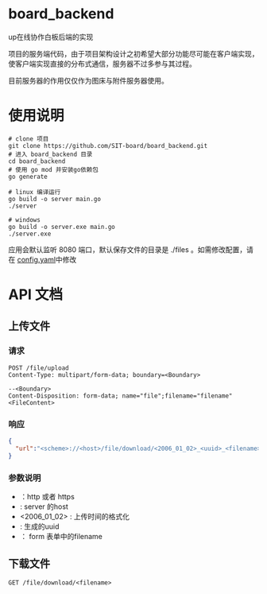 # board_backend
up在线协作白板后端的实现

项目的服务端代码，由于项目架构设计之初希望大部分功能尽可能在客户端实现，使客户端实现直接的分布式通信，服务器不过多参与其过程。

目前服务器的作用仅仅作为图床与附件服务器使用。

# 使用说明

```shell
# clone 项目
git clone https://github.com/SIT-board/board_backend.git
# 进入 board_backend 目录
cd board_backend
# 使用 go mod 并安装go依赖包
go generate

# linux 编译运行
go build -o server main.go 
./server

# windows
go build -o server.exe main.go
./server.exe
```
应用会默认监听  8080 端口，默认保存文件的目录是 ./files 。如需修改配置，请在 [config.yaml](config.yaml)中修改

# API 文档
## 上传文件
### 请求
```
POST /file/upload
Content-Type: multipart/form-data; boundary=<Boundary>

--<Boundary>
Content-Disposition: form-data; name="file";filename="filename"
<FileContent>
```
### 响应
```json
{
  "url":"<scheme>://<host>/file/download/<2006_01_02>_<uuid>_<filename>"
}
```
### 参数说明
- <scheme> ：http 或者 https
- <host> :  server 的host
- <2006_01_02> :  上传时间的格式化
- <uuid> : 生成的uuid
- <filename> ： form 表单中的filename

## 下载文件
```
GET /file/download/<filename>
```
